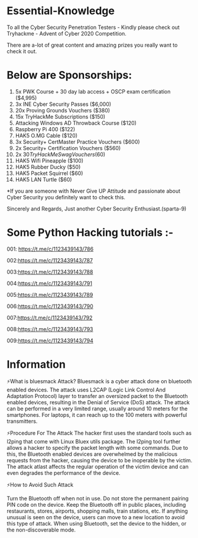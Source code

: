 # Essential-Knowledge



To all the Cyber Security Penetration Testers -
Kindly please check out Tryhackme - Advent of Cyber 2020 Competition. 

There are a-lot of great content and amazing prizes you really want to check it out.

# Below are Sponsorships:

1. 5x PWK Course + 30 day lab access + OSCP exam certification ($4,995)
2. 3x INE Cyber Security Passes ($6,000)
3. 20x Proving Grounds Vouchers ($380)
4. 15x TryHackMe Subscriptions ($150)
5. Attacking Windows AD Throwback Course ($120)
6. Raspberry Pi 400 ($122)
7. HAK5 O.MG Cable ($120)
8. 3x Security+ CertMaster Practice Vouchers ($600)
9. 2x Security+ Certification Vouchers ($560)
10. 2x $30 TryHackMe Swag Vouchers ($60)
11. HAK5 Wifi Pineapple ($100)
12. HAK5 Rubber Ducky ($50)
13. HAK5 Packet Squirrel ($60)
14. HAK5 LAN Turtle ($60)

*If you are someone with Never Give UP Attitude and passionate about Cyber Security you definitely want to check this. 

Sincerely and Regards,
Just another Cyber Security Enthusiast.(sparta-9)



# Some Python Hacking tutorials :-


001: https://t.me/c/1123439143/786

002:https://t.me/c/1123439143/787

003:https://t.me/c/1123439143/788

004:https://t.me/c/1123439143/791

005:https://t.me/c/1123439143/789

006:https://t.me/c/1123439143/790

007:https://t.me/c/1123439143/792

008:https://t.me/c/1123439143/793

009:https://t.me/c/1123439143/794


# Information


⚡️What is bluesmack Attack?
Bluesmack is a cyber attack done on bluetooth enabled devices. The attack uses L2CAP (Logic Link Control And Adaptation Protocol) layer to transfer an oversized packet to the Bluetooth enabled devices, resulting in the Denial of Service (DoS) attack.
The attack can be performed in a very limited range, usually around 10 meters for the smartphones. For laptops, it can reach up to the 100 meters with powerful transmitters.

⚡️Procedure For The Attack
The hacker first uses the standard tools such as l2ping that come with Linux Bluex utils package.
The I2ping tool further allows a hacker to specify the packet length with some commands. Due to this, the Bluetooth enabled devices are overwhelmed by the malicious requests from the hacker, causing the device to be inoperable by the victim.
The attack atlast affects the regular operation of the victim device and can even degrades the performance of the device.

⚡️How to Avoid Such Attack

Turn the Bluetooth off when not in use. Do not store the permanent pairing PIN code on the device. Keep the Bluetooth off in public places, including restaurants, stores, airports, shopping malls, train stations, etc. If anything unusual is seen on the device, users can move to a new location to avoid this type of attack. When using Bluetooth, set the device to the hidden, or the non-discoverable mode.

